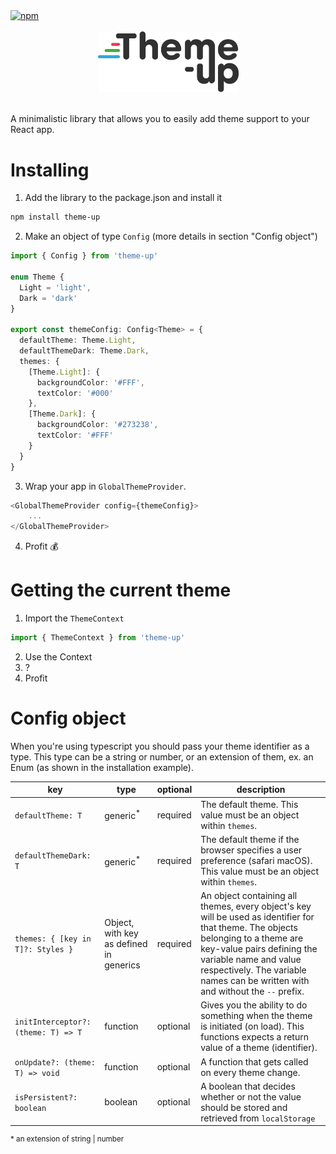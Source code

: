 <a href="https://www.npmjs.com/package/theme-up">
	<img alt="npm" src="https://img.shields.io/npm/dw/theme-up.svg">
</a>
<br />
<br />

<div align="center">
	<img alt="theme-up logo" src="https://raw.githubusercontent.com/MikeDuister/theme-up/master/logo.png" width="225px" />
</div>
<br />

A minimalistic library that allows you to easily add theme support to your React app.

# Installing

1. Add the library to the package.json and install it
```bash
npm install theme-up
```
2. Make an object of type `Config` (more details in section "Config object")
```TypeScript
import { Config } from 'theme-up'

enum Theme {
  Light = 'light',
  Dark = 'dark'
}

export const themeConfig: Config<Theme> = {
  defaultTheme: Theme.Light,
  defaultThemeDark: Theme.Dark,
  themes: {
    [Theme.Light]: {
      backgroundColor: '#FFF',
      textColor: '#000'
    },
    [Theme.Dark]: {
      backgroundColor: '#273238',
      textColor: '#FFF'
    }
  }
}
```
3. Wrap your app in `GlobalThemeProvider`.
```TypeScript
<GlobalThemeProvider config={themeConfig}>
	...
</GlobalThemeProvider>
```
4. Profit 💰

# Getting the current theme
1. Import the `ThemeContext`
```typescript
import { ThemeContext } from 'theme-up'
```
2. Use the Context
3. ?
4. Profit

# Config object
When you're using typescript you should pass your theme identifier as a type. This type can be a string or number, or an extension of them, ex. an Enum (as shown in the installation example).

| key | type | optional | description |
| --- | --- | --- | --- |
| `defaultTheme: T` | generic<sup>*</sup> | required | The default theme. This value must be an object within `themes`. |
| `defaultThemeDark: T` | generic<sup>*</sup> | required | The default theme if the browser specifies a user preference (safari macOS). This value must be an object within `themes`. |
| `themes: { [key in T]?: Styles }` | Object, with key as defined in generics | required | An object containing all themes, every object's key will be used as identifier for that theme. The objects belonging to a theme are key-value pairs defining the variable name and value respectively. The variable names can be written with and without the `--` prefix. |
| `initInterceptor?: (theme: T) => T` | function | optional | Gives you the ability to do something when the theme is initiated (on load). This functions expects a return value of a theme (identifier). |
| `onUpdate?: (theme: T) => void` | function | optional | A function that gets called on every theme change. |
| `isPersistent?: boolean` | boolean | optional | A boolean that decides whether or not the value should be stored and retrieved from `localStorage` |


<sup>* an extension of string | number</sup>
